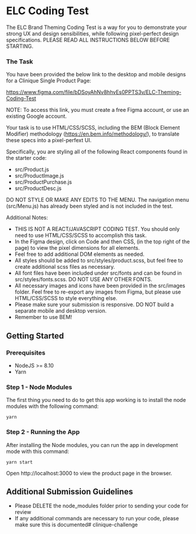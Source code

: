 # ELC Coding Test

The ELC Brand Theming Coding Test is a way for you to demonstrate your strong UX and design sensibilities, while following pixel-perfect design specifications.  PLEASE READ ALL INSTRUCTIONS BELOW BEFORE STARTING.

### The Task

You have been provided the below link to the desktop and mobile designs for a Clinique Single Product Page:

https://www.figma.com/file/bDSoyAhNv8hhvEs0PPTS3v/ELC-Theming-Coding-Test

NOTE: To access this link, you must create a free Figma account, or use an existing Google account.

Your task is to use HTML/CSS/SCSS, including the BEM (Block Element Modifier) methodology (https://en.bem.info/methodology/), to translate these specs into a pixel-perfext UI.

Specifically, you are styling all of the following React components found in the starter code:

* src/Product.js
* src/ProductImage.js
* src/ProductPurchase.js
* src/ProductDesc.js

DO NOT STYLE OR MAKE ANY EDITS TO THE MENU. The navigation menu (src/Menu.js) has already been styled and is not included in the test.

Additional Notes:

* THIS IS NOT A REACT/JAVASCRIPT CODING TEST.  You should only need to use HTML/CSS/SCSS to accomplish this task.
* In the Figma design, click on Code and then CSS, (in the top right of the page) to view the pixel dimensions for all elements.
* Feel free to add additional DOM elements as needed.
* All styles should be added to src/styles/product.scss, but feel free to create additional scss files as necessary.
* All font files have been included under src/fonts and can be found in src/styles/fonts.scss. DO NOT USE ANY OTHER FONTS.
* All necessary images and icons have been provided in the src/images folder. Feel free to re-export any images from Figma, but  please use HTML/CSS/SCSS to style everything else.
* Please make sure your submission is responsive.  DO NOT build a separate mobile and desktop version.
* Remember to use BEM!

## Getting Started

### Prerequisites

* NodeJS >= 8.10 
* Yarn

### Step 1 - Node Modules

The first thing you need to do to get this app working is to install the node modules with the following command:

    yarn

### Step 2 - Running the App

After installing the Node modules, you can run the  app in development mode with this command:

    yarn start

Open http://localhost:3000 to view the product page in the browser.

## Additional Submission Guidelines

* Please DELETE the node_modules folder prior to sending your code for review
* If any additional commands  are necessary to run your code, please make sure this is documented#   c l i n i q u e - c h a l l e n g e  
 